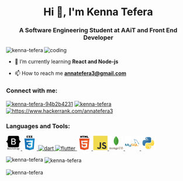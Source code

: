 <!-- ![logo](https://github.com/Kenna-Tefera/Kenna-Tefera/blob/main/banner.jpg) -->
<h1 align="center">Hi 👋, I'm Kenna Tefera</h1>
<h3 align="center">A Software Engineering Student at AAiT and Front End Developer</h3>
<img align="right" alt="coding" width="400" src="https://cdn.dribbble.com/users/4055494/screenshots/15215756/media/d2b66c4ca0192aa26d103448b3d1518b.gif">

<p align="left"> <img src="https://komarev.com/ghpvc/?username=kenna-tefera&label=Profile%20views&color=0e75b6&style=flat" alt="kenna-tefera" /> </p>

- 🌱 I’m currently learning **React and Node-js**

- 📫 How to reach me **annatefera3@gmail.com**

<h3 align="left">Connect with me:</h3>
<p align="left">
<a href="https://linkedin.com/in/kenna-tefera-94b2b4231" target="blank"><img align="center" src="https://raw.githubusercontent.com/rahuldkjain/github-profile-readme-generator/master/src/images/icons/Social/linked-in-alt.svg" alt="kenna-tefera-94b2b4231" height="30" width="40" /></a>
<a href="https://www.leetcode.com/kenna-tefera" target="blank"><img align="center" src="https://raw.githubusercontent.com/rahuldkjain/github-profile-readme-generator/master/src/images/icons/Social/leet-code.svg" alt="kenna-tefera" height="30" width="40" /></a>
<a href="https://www.hackerearth.com/https://www.hackerrank.com/annatefera3" target="blank"><img align="center" src="https://raw.githubusercontent.com/rahuldkjain/github-profile-readme-generator/master/src/images/icons/Social/hackerearth.svg" alt="https://www.hackerrank.com/annatefera3" height="30" width="40" /></a>
</p>

<h3 align="left">Languages and Tools:</h3>
<p align="left"> <a href="https://getbootstrap.com" target="_blank" rel="noreferrer"> <img src="https://raw.githubusercontent.com/devicons/devicon/master/icons/bootstrap/bootstrap-plain-wordmark.svg" alt="bootstrap" width="40" height="40"/> </a> <a href="https://www.w3schools.com/css/" target="_blank" rel="noreferrer"> <img src="https://raw.githubusercontent.com/devicons/devicon/master/icons/css3/css3-original-wordmark.svg" alt="css3" width="40" height="40"/> </a> <a href="https://dart.dev" target="_blank" rel="noreferrer"> <img src="https://www.vectorlogo.zone/logos/dartlang/dartlang-icon.svg" alt="dart" width="40" height="40"/> </a> <a href="https://flutter.dev" target="_blank" rel="noreferrer"> <img src="https://www.vectorlogo.zone/logos/flutterio/flutterio-icon.svg" alt="flutter" width="40" height="40"/> </a> <a href="https://www.w3.org/html/" target="_blank" rel="noreferrer"> <img src="https://raw.githubusercontent.com/devicons/devicon/master/icons/html5/html5-original-wordmark.svg" alt="html5" width="40" height="40"/> </a> <a href="https://developer.mozilla.org/en-US/docs/Web/JavaScript" target="_blank" rel="noreferrer"> <img src="https://raw.githubusercontent.com/devicons/devicon/master/icons/javascript/javascript-original.svg" alt="javascript" width="40" height="40"/> </a> <a href="https://www.mongodb.com/" target="_blank" rel="noreferrer"> <img src="https://raw.githubusercontent.com/devicons/devicon/master/icons/mongodb/mongodb-original-wordmark.svg" alt="mongodb" width="40" height="40"/> </a> <a href="https://www.mysql.com/" target="_blank" rel="noreferrer"> <img src="https://raw.githubusercontent.com/devicons/devicon/master/icons/mysql/mysql-original-wordmark.svg" alt="mysql" width="40" height="40"/> </a> <a href="https://www.python.org" target="_blank" rel="noreferrer"> <img src="https://raw.githubusercontent.com/devicons/devicon/master/icons/python/python-original.svg" alt="python" width="40" height="40"/> </a> </p>

<p><img align="left" src="https://github-readme-stats.vercel.app/api/top-langs?username=kenna-tefera&show_icons=true&locale=en&layout=compact" alt="kenna-tefera" /></p>

<p>&nbsp;<img align="center" src="https://github-readme-stats.vercel.app/api?username=kenna-tefera&show_icons=true&locale=en" alt="kenna-tefera" /></p>

<p><img align="center" src="https://github-readme-streak-stats.herokuapp.com/?user=kenna-tefera&" alt="kenna-tefera" /></p>

